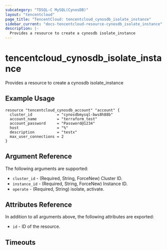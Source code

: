```yaml
---
subcategory: "TDSQL-C MySQL(CynosDB)"
layout: "tencentcloud"
page_title: "TencentCloud: tencentcloud_cynosdb_isolate_instance"
sidebar_current: "docs-tencentcloud-resource-cynosdb_isolate_instance"
description: |-
  Provides a resource to create a cynosdb isolate_instance
---
```


# tencentcloud_cynosdb_isolate_instance

Provides a resource to create a cynosdb isolate_instance

## Example Usage

```hcl
resource "tencentcloud_cynosdb_account" "account" {
  cluster_id           = "cynosdbmysql-bws8h88b"
  account_name         = "terraform_test"
  account_password     = "Password@1234"
  host                 = "%"
  description          = "testx"
  max_user_connections = 2
}
```

## Argument Reference

The following arguments are supported:

* `cluster_id` - (Required, String, ForceNew) Cluster ID.
* `instance_id` - (Required, String, ForceNew) Instance ID.
* `operate` - (Required, String) isolate, activate.

## Attributes Reference

In addition to all arguments above, the following attributes are exported:

* `id` - ID of the resource.



## Timeouts

<no value>


